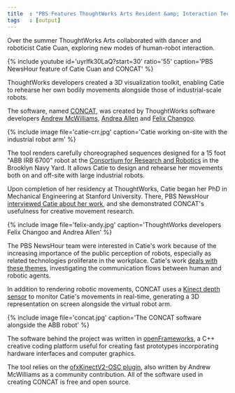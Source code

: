 ```yaml
---
title  : "PBS Features ThoughtWorks Arts Resident &amp; Interaction Technology"
tags   : [output]
---
```

Over the summer ThoughtWorks Arts collaborated with dancer and roboticist Catie Cuan, exploring new modes of human-robot interaction.

{% include youtube id='uyrIfk30LaQ?start=30' ratio='55'
   caption='PBS NewsHour feature of Catie Cuan and CONCAT' %}

ThoughtWorks developers created a 3D visualization toolkit, enabling Catie to rehearse her own bodily movements alongside those of industrial-scale robots.

<!--excerpt-ends-->

The software, named [CONCAT](https://github.com/thoughtworksarts/concat/), was created by ThoughtWorks software developers [Andrew McWilliams](/bio/andrew-mcwilliams), [Andrea Allen](/bio/andrea-allen/) and [Felix Changoo](/bio/felix-changoo/).

{% include image file='catie-crr.jpg'
   caption='Catie working on-site with the industrial robot arm' %}

The tool renders carefully choreographed sequences designed for a 15 foot "ABB IRB 6700" robot at the [Consortium for Research and Robotics](http://consortiumrr.com) in the Brooklyn Navy Yard. It allows Catie to design and rehearse her movements both on and off-site with large industrial robots.

Upon completion of her residency at ThoughtWorks, Catie began her PhD in Mechanical Engineering at Stanford University. There, PBS NewsHour [interviewed Catie about her work](https://www.pbs.org/newshour/show/how-these-humanities-graduates-are-finding-jobs-in-silicon-valley), and she demonstrated CONCAT's usefulness for creative movement research.

{% include image file='felix-andy.jpg'
   caption='ThoughtWorks developers Felix Changoo and Andrea Allen' %}

The PBS NewsHour team were interested in Catie's work because of the increasing importance of the public perception of robots, especially as related technologies proliferate in the workplace. Catie's work [deals with these themes](/blog/movement-industrial-robotic-arm/), investigating the communication flows between human and robotic agents.

In addition to rendering robotic movements, CONCAT uses a [Kinect depth sensor](https://developer.microsoft.com/en-us/windows/kinect) to monitor Catie's movements in real-time, generating a 3D representation on screen alongside the virtual robot arm.

{% include image file='concat.jpg'
   caption='The CONCAT software alongside the ABB robot' %}

The software behind the project was written in [openFrameworks](http://openframeworks.cc), a C++ creative coding platform useful for creating fast prototypes incorporating hardware interfaces and computer graphics.

The tool relies on the [ofxKinectV2-OSC plugin](https://github.com/microcosm/ofxKinectV2-OSC), also written by Andrew McWilliams as a community contribution. All of the software used in creating CONCAT is free and open source.